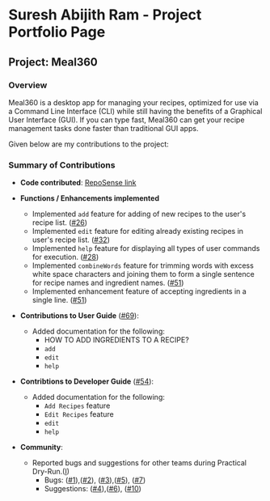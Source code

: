 # Suresh Abijith Ram - Project Portfolio Page

## Project: Meal360
### Overview
Meal360 is a desktop app for managing your recipes, optimized for use via a Command Line Interface (CLI) while still
having the benefits of a Graphical User Interface (GUI). If you can type fast, Meal360 can get your recipe management
tasks done faster than traditional GUI apps.

Given below are my contributions to the project:
### Summary of Contributions
* __Code contributed__: [RepoSense link](https://nus-cs2113-ay2223s2.github.io/tp-dashboard/?search=topgun2001&breakdown=true)


* __Functions / Enhancements implemented__
    * Implemented `add` feature for adding of new recipes to the user's recipe list.
      ([#26](https://github.com/AY2223S2-CS2113-F10-3/tp/pull/26))
    * Implemented `edit` feature for editing already existing recipes in user's recipe list.
      ([#32](https://github.com/AY2223S2-CS2113-F10-3/tp/pull/32))
    * Implemented `help` feature for displaying all types of user commands for execution.
      ([#28](https://github.com/AY2223S2-CS2113-F10-3/tp/pull/28))
    * Implemented `combineWords` feature for trimming words with excess white space characters and joining them to
    form a single sentence for recipe names and ingredient names.
      ([#51](https://github.com/AY2223S2-CS2113-F10-3/tp/pull/51))
    * Implemented enhancement feature of accepting ingredients in a single line.
      ([#51](https://github.com/AY2223S2-CS2113-F10-3/tp/pull/51))
  

* __Contributions to User Guide__ ([#69](https://github.com/AY2223S2-CS2113-F10-3/tp/pull/69)):
    * Added documentation for the following:
      * HOW TO ADD INGREDIENTS TO A RECIPE?
      * `add`
      * `edit`
      * `help`
  

* __Contribtions to Developer Guide__ ([#54](https://github.com/AY2223S2-CS2113-F10-3/tp/pull/54)):
    * Added documentation for the following:
      * `Add Recipes` feature
      * `Edit Recipes` feature
      * `edit`
      * `help`


* __Community__:
    *   Reported bugs and suggestions for other teams during Practical Dry-Run.([I](https://github.com/TopGun2001/ped/issues))
        * Bugs: ([#1](https://github.com/TopGun2001/ped/issues/1)),([#2](https://github.com/TopGun2001/ped/issues/2)),
        ([#3](https://github.com/TopGun2001/ped/issues/3)),([#5](https://github.com/TopGun2001/ped/issues/5)),
        ([#7](https://github.com/TopGun2001/ped/issues/7))
        * Suggestions: ([#4](https://github.com/TopGun2001/ped/issues/4)),([#6](https://github.com/TopGun2001/ped/issues/6)),
        ([#10](https://github.com/TopGun2001/ped/issues/10))